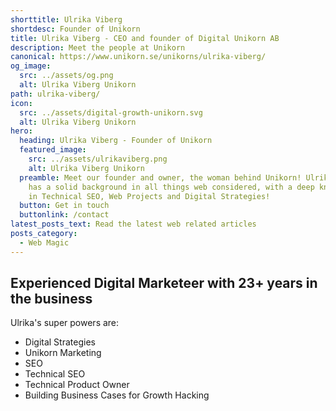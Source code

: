 ```yaml
---
shorttitle: Ulrika Viberg
shortdesc: Founder of Unikorn
title: Ulrika Viberg - CEO and founder of Digital Unikorn AB
description: Meet the people at Unikorn
canonical: https://www.unikorn.se/unikorns/ulrika-viberg/
og_image:
  src: ../assets/og.png
  alt: Ulrika Viberg Unikorn
path: ulrika-viberg/
icon:
  src: ../assets/digital-growth-unikorn.svg
  alt: Ulrika Viberg Unikorn
hero:
  heading: Ulrika Viberg - Founder of Unikorn
  featured_image:
    src: ../assets/ulrikaviberg.png
    alt: Ulrika Viberg Unikorn
  preamble: Meet our founder and owner, the woman behind Unikorn! Ulrika Viberg
    has a solid background in all things web considered, with a deep knowledge
    in Technical SEO, Web Projects and Digital Strategies!
  button: Get in touch
  buttonlink: /contact
latest_posts_text: Read the latest web related articles
posts_category:
  - Web Magic
---
```

## Experienced Digital Marketeer with 23+ years in the business

Ulrika's super powers are: 

* Digital Strategies
* Unikorn Marketing
* SEO
* Technical SEO
* Technical Product Owner
* Building Business Cases for Growth Hacking